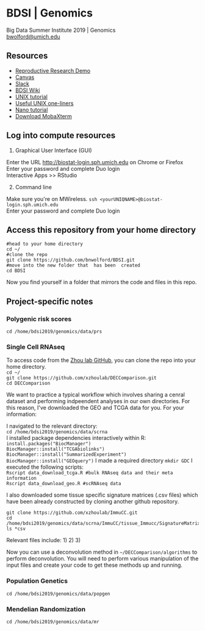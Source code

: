 # BDSI | Genomics
Big Data Summer Institute 2019 | Genomics  
bwolford@umich.edu  

## Resources

- [Reproductive Research Demo](https://github.com/statgen/bdsi-demo-2019)
- [Canvas](https://canvas.umich.edu/gateway/)
- [Slack](https://bdsiworkspace.slack.com)
- [BDSI Wiki](http://bigdatasummerinst.sph.umich.edu/wiki/index.php/Main_Page)  
- [UNIX tutorial](http://www.ee.surrey.ac.uk/Teaching/Unix/)
- [Useful UNIX one-liners](https://github.com/bnwolford/BDSI/blob/master/UNIX_oneliners.md)
- [Nano tutorial](https://www.howtogeek.com/howto/42980/the-beginners-guide-to-nano-the-linux-command-line-text-editor/)
- [Download MobaXterm](https://mobaxterm.mobatek.net)

## Log into compute resources 

1) Graphical User Interface (GUI) 

Enter the URL http://biostat-login.sph.umich.edu on Chrome or Firefox  
Enter your password and complete Duo login  
Interactive Apps >> RStudio

2) Command line

Make sure you're on MWireless.
`ssh <yourUNIQNAME>@biostat-login.sph.umich.edu`  
Enter your password and complete Duo login

## Access this repository from your home directory
```
#head to your home directory
cd ~/
#clone the repo
git clone https://github.com/bnwolford/BDSI.git
#move into the new folder that  has been  created
cd BDSI
```
Now you find yourself in a folder that mirrors the code and files in this repo.  

## Project-specific notes

### Polygenic risk scores

`cd /home/bdsi2019/genomics/data/prs`

### Single Cell RNAseq
To access code from the [Zhou lab GitHub](https://github.com/xzhoulab/DECComparison), you can clone the repo into your home directory.  
`cd ~/`  
`git clone https://github.com/xzhoulab/DECComparison.git`   
`cd DECComparison`  

We want to practice a typical workflow which involves sharing a cenral dataset and performing indpeendent analyses in our own directories. For this reason, I've downloaded the GEO and TCGA data for you. For your information:  

I navigated to the relevant directory:  
`cd /home/bdsi2019/genomics/data/scrna`  
I installed package dependencies interactively within R:
`install.packages("BiocManager")`  
`BiocManager::install("TCGAbiolinks")`  
`BiocManager::install("SummarizedExperiment")`  
`BiocManager::install("GEOquery")` 
I made a required directory 
`mkdir GDC`
I executed the following scripts:   
`Rscript data_download_tcga.R #bulk RNAseq data and their meta information`  
`Rscript data_download_geo.R #scRNAseq data` 

I also downloaded some tissue specific signature matrices (.csv files) which have been already constructed by cloning another github repository.
```
git clone https://github.com/xzhoulab/ImmuCC.git
cd /home/bdsi2019/genomics/data/scrna/ImmuCC/tissue_Immucc/SignatureMatrix
ls *csv
```

Relevant files include:
1)
2)
3) 

Now you can use a deconvolution method in `~/DECComparison/algorithms` to perform deconvolution. You will need to perform various manipulation of the input files and create your code to get these methods up and running.

### Population Genetics

`cd /home/bdsi2019/genomics/data/popgen`

### Mendelian Randomization

`cd /home/bdsi2019/genomics/data/mr`

